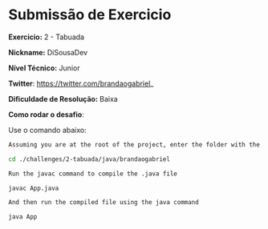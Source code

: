 # Submissão de Exercicio

**Exercicio:** 2 - Tabuada

**Nickname:** DiSousaDev

**Nível Técnico:** Junior

**Twitter**: https://twitter.com/brandaogabriel_

**Dificuldade de Resolução:** Baixa

**Como rodar o desafio**:

Use o comando abaixo:
```bash
Assuming you are at the root of the project, enter the folder with the .java file

cd ./challenges/2-tabuada/java/brandaogabriel

Run the javac command to compile the .java file

javac App.java

And then run the compiled file using the java command

java App
```
